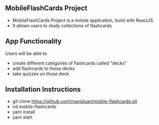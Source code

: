 ## MobileFlashCards Project

- MobileFlashCards Project is a mobile application, build with ReactJS. 
- It allows users to study collections of flashcards


## App Functionality

Users will be able to
- create different categories of flashcards called "decks"
- add flashcards to those decks
- take quizzes on those deck


## Installation Instructions

- git clone https://github.com/mavisluan/mobile-flashcards.git
- cd mobile-flashcards
- yarn install
- yarn start
